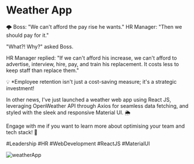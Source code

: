 
# Weather App

🌩️ Boss: "We can't afford the pay rise he wants."
HR Manager: "Then we should pay for it."
 
"What?! Why?" asked Boss.
 
HR Manager replied:
"If we can't afford his increase, we can't afford to advertise, interview, hire, pay, and train his replacement. It costs less to keep staff than replace them."

💡 *Employee retention isn't just a cost-saving measure; it's a strategic investment!

In other news, I've just launched a weather web app using React JS, leveraging OpenWeather API through Axios for seamless data fetching, and styled with the sleek and responsive Material UI. 🌦️

Engage with me if you want to learn more about optimising your team and tech stack! 🚀

#Leadership #HR #WebDevelopment #ReactJS #MaterialUI

![weatherApp](https://github.com/pranjalkuhikar/My_Stuff/assets/99873964/356c80c2-1de0-453e-b76e-f212e9510361)













